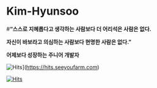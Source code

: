 # Kim-Hyunsoo


#**“스스로 지혜롭다고 생각하는 사람보다 더 어리석은 사람은 없다.**

**자신이 바보라고 의심하는 사람보다 현명한 사람은 없다.”** 







**어제보다 성장하는 주니어 개발자**




![Hits](https://hits.seeyoufarm.com/api/count/incr/badge.svg?url=https%3A%2F%2Fgithub.com%2FHyunsoo1998%2FKim-Hyunsoo.git&count_bg=%2379C83D&title_bg=%23FDF600&icon=java.svg&icon_color=%23E7E7E7&title=hits&edge_flat=false)](https://hits.seeyoufarm.com)


[![Hits](https://hits.seeyoufarm.com/api/count/incr/badge.svg?url=https%3A%2F%2Fgithub.com%2FHyunsoo1998%2FKim-Hyunsoo.git&count_bg=%2379C83D&title_bg=%2300A1FD&icon=mysql.svg&icon_color=%23E7E7E7&title=hits&edge_flat=false)](https://hits.seeyoufarm.com)
